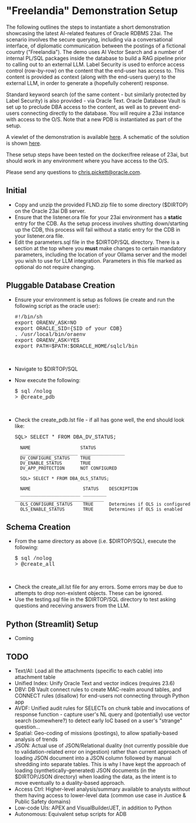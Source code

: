 # "Freelandia" Demonstration Setup
The following outlines the steps to instantiate a short demonstration showcasing the latest AI-related features of Oracle RDBMS 23ai. The scenario involves the secure querying, including via a conversational interface, of diplomatic communication between the postings of a fictional country ("Freelandia"). The demo uses AI Vector Search and a number of internal PL/SQL packages inside the database to build a RAG pipeline prior to calling out to an external LLM. Label Security is used to enforce access control (row-by-row) on the content that the end-user has access to. This content is provided as context (along with the end-users query) to the external LLM, in order to generate a (hopefully coherent) response.

Standard keyword search (of the same content - but similarly protected by Label Security) is also provided - via Oracle Text. Oracle Database Vault is set up to preclude DBA access to the content, as well as to prevent end-users connecting directly to the database. You will require a 23ai instance with access to the O/S. Note that a new PDB is instantiated as part of the setup.

A viewlet of the demonstration is available [here](https://oradocs.oracle.com/documents/fileview/D7D1774E977684DA23DD8C552F83555D5DF33A10B208/_SecureAIPlatform_Video2_VoiceoverOnly_8m_INTERNAL_ONLY.mkv). A schematic of the solution is shown [here](https://oradocs.oracle.com/documents/fileview/DA556EDBAB0D84D4064F32B6398CD236E7BF7142A822/_SolutionSchematic.pptx). 

These setup steps have been tested on the docker/free release of 23ai, but should work in any environment where you have access to the O/S.

Please send any questions to chris.pickett@oracle.com.

## Initial
- Copy and unzip the provided FLND.zip file to some directory ($DIRTOP) on the Oracle 23ai DB server.
- Ensure that the listener.ora file for your 23ai environment has a **static** entry for the CDB. As the setup process involves shutting down/starting up the CDB, this process will fail without a static entry for the CDB in your listener.ora file.
- Edit the parameters.sql file in the $DIRTOP/SQL directory. There is a section at the top where you **must** make changes to certain mandatory parameters, including the location of your Ollama server and the model you wish to use for LLM integration. Parameters in this file marked as optional do not require changing.

## Pluggable Database Creation
- Ensure your environment is setup as follows (ie create and run the following script as the oracle user):

    <span style="font-family:Courier">
        #!/bin/sh<br>
        export ORAENV_ASK=NO<br>
        export ORACLE_SID={SID of your CDB}<br>
        . /usr/local/bin/oraenv<br>
        export ORAENV_ASK=YES<br>
        export PATH=$PATH:$ORACLE_HOME/sqlcl/bin
    </span>  
<br>

- Navigate to $DIRTOP/SQL 

- Now execute the following:

    <span style="font-family:Courier">
        $ sql /nolog<br>
        > @create_pdb
    </span>
<br>

- Check the create_pdb.lst file - if all has gone well, the end should look like:

    <span style="font-family:Courier">
        SQL> SELECT * FROM DBA_DV_STATUS;

        NAME                   STATUS            
        ______________________ _________________ 
        DV_CONFIGURE_STATUS    TRUE              
        DV_ENABLE_STATUS       TRUE              
        DV_APP_PROTECTION      NOT CONFIGURED    

        SQL> SELECT * FROM DBA_OLS_STATUS;

        NAME                    STATUS    DESCRIPTION                        
        _______________________ _________ __________________________________ 
        OLS_CONFIGURE_STATUS    TRUE      Determines if OLS is configured    
        OLS_ENABLE_STATUS       TRUE      Determines if OLS is enabled       
    </span>

## Schema Creation
- From the same directory as above (i.e. $DIRTOP/SQL), execute the following:

    <span style="font-family:Courier">
        $ sql /nolog<br>
        > @create_all
    </span>
<br>

- Check the create_all.lst file for any errors. Some errors may be due to attempts to drop non-existent objects. These can be ignored.
- Use the testing.sql file in the $DIRTOP/SQL directory to test asking questions and receiving answers from the LLM.

## Python (Streamlit) Setup
- Coming

## TODO
- Text/AI:        Load all the attachments (specific to each cable) into attachment table
- Unified Index:  Unify Oracle Text and vector indices (requires 23.6)
- DBV:            DB Vault connect rules to create MAC-realm around tables, and CONNECT rules (disallow) for end-users not connecting through Python app
- AVDF:           Unified audit rules for SELECTs on chunk table and invocations of response function - capture user's NL query and (potentially) use vector search (somewhere?) to detect early IoC based on a user's "strange" question...
- Spatial:        Geo-coding of missions (postings), to allow spatially-based analysis of trends
- JSON:           Actual use of JSON/Relational duality (not currently possible due to validation-related error on ingestion) rather than current approach of loading JSON document into a JSON column followed by manual shredding into separate tables. This is why I have kept the approach of loading (synthetically-generated) JSON documents (in the $DIRTOP/JSON directory) when loading the data, as the intent is to move eventually to a duality-based approach.
- Access Ctrl:    Higher-level analysis/summary available to analysts *without* them having access to lower-level data (common use case in Justice & Public Safety domains)
- Low-code UIs:   APEX and VisualBuilder/JET, in addition to Python
- Autonomous:     Equivalent setup scripts for ADB